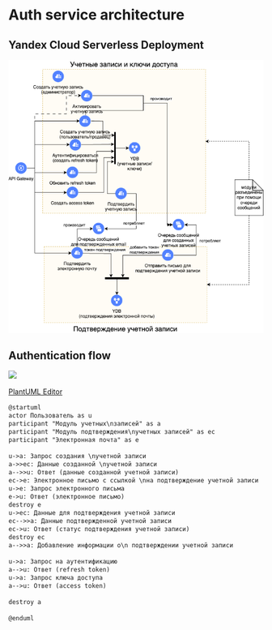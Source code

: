 
# Auth service architecture

## Yandex Cloud Serverless Deployment

![](./auth-service-serverless/Serverless-auth.drawio.png)

## Authentication flow

[![](https://img.plantuml.biz/plantuml/svg/dLJBJi905DtFLqnOoQ8_uABXGzXCoXY9MaWV2tSyL1OeR4pS6Fq2aufK2zZo2tV-o3DJC51BIGn9oJ3td7lkEPSs_41uGNXroOGJT3nEhvJHIjtJ5xvd5Aa1nVhCXSz3raLjssbtXHlm6ZsZPAw6vbeDrOXYLATgh6wRBl0HhIbHVU0NDGqN5N2KwiC0BMFLeq-Q0vO2Fcsw-zIyX5aw1UetMk5ogGRWoi2JOf2fQQ9688fo56EXPOjJJa-QKPUgFWTjXXPp_6Jwyrq1k5hi2aYOi6nREk1uD018f7YV8mSTOm5D29QNZGK3VhA57sAiuAipwLYs1DzV8pAmvNK8-PioRcR6PupIvKQhDknW9bfEnInXtddFquSI6H_elICaOj8gMb2AsvTVPotf1rxd6d7gpiKe87grYRvylofdWOq8HXGvoycEnc9IAOxOr_k80OVmwNygTonmyatA1MVqZgAPiJ2F3OzKtI2IdZPStU6SSCgQxk6iayg1olv0-Uv4WEbNHufdWfu9TijqL1EZiM239yyywP_pe7CXtNefxH91JY0bqfbcsZUyEzROcn8wuJZIzxTil_u8nXhIRUcttGy0)](https://editor.plantuml.com/uml/dLJBJi905DtFLqnOoQ8_uABXGzXCoXY9MaWV2tSyL1OeR4pS6Fq2aufK2zZo2tV-o3DJC51BIGn9oJ3td7lkEPSs_41uGNXroOGJT3nEhvJHIjtJ5xvd5Aa1nVhCXSz3raLjssbtXHlm6ZsZPAw6vbeDrOXYLATgh6wRBl0HhIbHVU0NDGqN5N2KwiC0BMFLeq-Q0vO2Fcsw-zIyX5aw1UetMk5ogGRWoi2JOf2fQQ9688fo56EXPOjJJa-QKPUgFWTjXXPp_6Jwyrq1k5hi2aYOi6nREk1uD018f7YV8mSTOm5D29QNZGK3VhA57sAiuAipwLYs1DzV8pAmvNK8-PioRcR6PupIvKQhDknW9bfEnInXtddFquSI6H_elICaOj8gMb2AsvTVPotf1rxd6d7gpiKe87grYRvylofdWOq8HXGvoycEnc9IAOxOr_k80OVmwNygTonmyatA1MVqZgAPiJ2F3OzKtI2IdZPStU6SSCgQxk6iayg1olv0-Uv4WEbNHufdWfu9TijqL1EZiM239yyywP_pe7CXtNefxH91JY0bqfbcsZUyEzROcn8wuJZIzxTil_u8nXhIRUcttGy0)

[PlantUML Editor](https://editor.plantuml.com/uml/dLJBJi905DtFLqnOoQ8_uABXGzXCoXY9MaWV2tSyL1OeR4pS6Fq2aufK2zZo2tV-o3DJC51BIGn9oJ3td7lkEPSs_41uGNXroOGJT3nEhvJHIjtJ5xvd5Aa1nVhCXSz3raLjssbtXHlm6ZsZPAw6vbeDrOXYLATgh6wRBl0HhIbHVU0NDGqN5N2KwiC0BMFLeq-Q0vO2Fcsw-zIyX5aw1UetMk5ogGRWoi2JOf2fQQ9688fo56EXPOjJJa-QKPUgFWTjXXPp_6Jwyrq1k5hi2aYOi6nREk1uD018f7YV8mSTOm5D29QNZGK3VhA57sAiuAipwLYs1DzV8pAmvNK8-PioRcR6PupIvKQhDknW9bfEnInXtddFquSI6H_elICaOj8gMb2AsvTVPotf1rxd6d7gpiKe87grYRvylofdWOq8HXGvoycEnc9IAOxOr_k80OVmwNygTonmyatA1MVqZgAPiJ2F3OzKtI2IdZPStU6SSCgQxk6iayg1olv0-Uv4WEbNHufdWfu9TijqL1EZiM239yyywP_pe7CXtNefxH91JY0bqfbcsZUyEzROcn8wuJZIzxTil_u8nXhIRUcttGy0)

```plantuml
@startuml
actor Пользователь as u
participant "Модуль учетных\nзаписей" as a
participant "Модуль подтверждения\nучетных записей" as ec
participant "Электронная почта" as e

u->a: Запрос создания \nучетной записи
a->>ec: Данные созданной \nучетной записи
a-->>u: Ответ (данные созданной учетной записи)
ec->e: Электронное письмо с ссылкой \nна подтверждение учетной записи
u->e: Запрос электронного письма
e->u: Ответ (электронное письмо)
destroy e
u->ec: Данные для подтверждения учетной записи
ec-->>a: Данные подтвержденной учетной записи
ec->u: Ответ (статус подтверждения учетной записи)
destroy ec
a-->>a: Добавление информации о\n подтверждении учетной записи

u->a: Запрос на аутентификацию
a-->u: Ответ (refresh token)
u->a: Запрос ключа доступа
a-->u: Ответ (access token)

destroy a

@enduml
```
